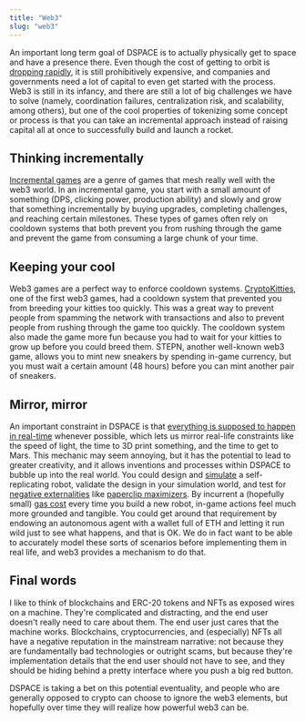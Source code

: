 ```yaml
---
title: "Web3"
slug: "web3"
---
```


An important long term goal of DSPACE is to actually physically get to space and have a presence there. Even though the cost of getting to orbit is [dropping rapidly](https://ttu-ir.tdl.org/bitstream/handle/2346/74082/ICES_2018_81.pdf), it is still prohibitively expensive, and companies and governments need a lot of capital to even get started with the process. Web3 is still in its infancy, and there are still a lot of big challenges we have to solve (namely, coordination failures, centralization risk, and scalability, among others), but one of the cool properties of tokenizing some concept or process is that you can take an incremental approach instead of raising capital all at once to successfully build and launch a rocket.

## Thinking incrementally

[Incremental games](https://en.wikipedia.org/wiki/Incremental_game) are a genre of games that mesh really well with the web3 world. In an incremental game, you start with a small amount of something (DPS, clicking power, production ability) and slowly and grow that something incrementally by buying upgrades, completing challenges, and reaching certain milestones. These types of games often rely on cooldown systems that both prevent you from rushing through the game and prevent the game from consuming a large chunk of your time.

## Keeping your cool

Web3 games are a perfect way to enforce cooldown systems. [CryptoKitties](https://en.wikipedia.org/wiki/CryptoKitties), one of the first web3 games, had a cooldown system that prevented you from breeding your kitties too quickly. This was a great way to prevent people from spamming the network with transactions and also to prevent people from rushing through the game too quickly. The cooldown system also made the game more fun because you had to wait for your kitties to grow up before you could breed them. STEPN, another well-known web3 game, allows you to mint new sneakers by spending in-game currency, but you must wait a certain amount (48 hours) before you can mint another pair of sneakers.

## Mirror, mirror

An important constraint in DSPACE is that [everything is supposed to happen in real-time](/docs/realtime) whenever possible, which lets us mirror real-life constraints like the speed of light, the time to 3D print something, and the time to get to Mars. This mechanic may seem annoying, but it has the potential to lead to greater creativity, and it allows inventions and processes within DSPACE to bubble up into the real world. You could design and [simulate](/docs/make_simulations) a self-replicating robot, validate the design in your simulation world, and test for [negative externalities](https://en.wikipedia.org/wiki/Externality#Negative) like [paperclip maximizers](https://www.lesswrong.com/tag/paperclip-maximizer). By incurrent a (hopefully small) [gas cost](https://ethereum.org/en/developers/docs/gas/) every time you build a new robot, in-game actions feel much more grounded and tangible. You could get around that requirement by endowing an autonomous agent with a wallet full of ETH and letting it run wild just to see what happens, and that is OK. We do in fact want to be able to accurately model these sorts of scenarios before implementing them in real life, and web3 provides a mechanism to do that.

## Final words

I like to think of blockchains and ERC-20 tokens and NFTs as exposed wires on a machine. They're complicated and distracting, and the end user doesn't really need to care about them. The end user just cares that the machine works. Blockchains, cryptocurrencies, and (especially) NFTs all have a negative reputation in the mainstream narrative: not because they are fundamentally bad technologies or outright scams, but because they're implementation details that the end user should not have to see, and they should be hiding behind a pretty interface where you push a big red button.

DSPACE is taking a bet on this potential eventuality, and people who are generally opposed to crypto can choose to ignore the web3 elements, but hopefully over time they will realize how powerful web3 can be.